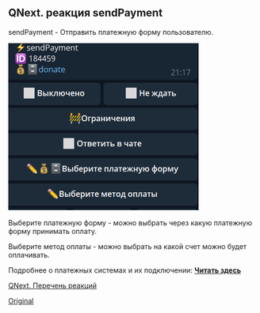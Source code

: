 ## QNext. реакция sendPayment

 sendPayment - Отправить платежную форму пользователю. 


![](./1.png)

Выберите платежную форму - можно выбрать через какую платежную форму принимать оплату. 

Выберите метод оплаты - можно выбрать на какой счет можно будет оплачивать.



Подробнее о платежных системах и их подключении: [**Читать здесь**](/docs-test/ph/pay)

[QNext. Перечень реакций](/docs-test/ph/reactions)
  
[Original](https://telegra.ph/QNext-admin-reaction-sendPayment-05-09)